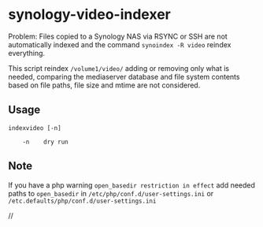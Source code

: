 # synology-video-indexer

Problem: Files copied to a Synology NAS via RSYNC or SSH are not automatically indexed and the command `synoindex -R video` reindex everything.

This script reindex `/volume1/video/` adding or removing only what is needed, comparing the mediaserver database and file system contents based on file paths, file size and mtime are not considered.

## Usage

```
indexvideo [-n]

	-n    dry run
```

## Note

If you have a php warning `open_basedir restriction in effect` add needed paths to `open_basedir` in `/etc/php/conf.d/user-settings.ini` or `/etc.defaults/php/conf.d/user-settings.ini`

//